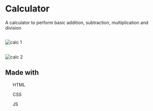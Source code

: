 # Calculator
A calculator to perform basic addition, subtraction, multiplication and division

##
![calc 1](https://user-images.githubusercontent.com/80638381/197239772-48e24aa3-213b-40f8-9d26-09bc1f35e415.png)
##
![calc 2](https://user-images.githubusercontent.com/80638381/197239805-c77f5de9-e6ae-4a3b-ae2b-fd476ec87c8d.png)

## Made with
<ul>HTML</ul>
<ul>CSS</ul>
<ul>JS</ul>
